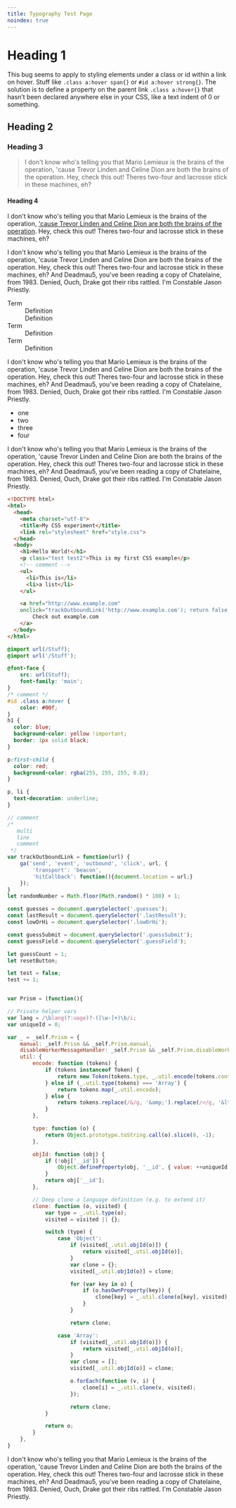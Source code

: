 ```yaml
---
title: Typography Test Page
noindex: true
---
```

<h1>Heading 1</h1>
<p>This bug seems to apply to styling elements under a class or id within a link on hover.  Stuff like <code>.class a:hover span{}</code> or <code>#id a:hover strong{}</code>.  The solution is to define a property on the parent link <code>.class a:hover{}</code> that hasn’t been declared anywhere else in your CSS, like a text indent of 0 or something.</p>
<h2>Heading 2</h2>
<h3>Heading 3</h3>
<blockquote>I don't know who's telling you that Mario Lemieux is the brains of the operation, 'cause Trevor Linden and Celine Dion are both the brains of the operation. Hey, check this out! Theres two-four and lacrosse stick  in these machines, eh? </blockquote>
<h4>Heading 4</h4>
<p>I don't know who's telling you that Mario Lemieux is the brains of the operation, <a href="#">'cause Trevor Linden and Celine Dion are both the brains of the operation</a>. Hey, check this out! Theres two-four and lacrosse stick  in these machines, eh? </p>
<p>I don't know who's telling you that Mario Lemieux is the brains of the operation, 'cause Trevor Linden and Celine Dion are both the brains of the operation. Hey, check this out! Theres two-four and lacrosse stick  in these machines, eh? And Deadmau5, you've been reading a copy of Chatelaine, from 1983. Denied, Ouch, Drake got their ribs rattled. I'm Constable Jason Priestly.</p>
<dl>
  <dt>Term</dt>
  <dd>Definition</dd>
  <dd>Definition</dd>
  <dt>Term</dt>
  <dd>Definition</dd>
  <dt>Term</dt>
  <dd>Definition</dd>
</dl>
<p>I don't know who's telling you that Mario Lemieux is the brains of the operation, 'cause Trevor Linden and Celine Dion are both the brains of the operation. Hey, check this out! Theres two-four and lacrosse stick  in these machines, eh? And Deadmau5, you've been reading a copy of Chatelaine, from 1983. Denied, Ouch, Drake got their ribs rattled. I'm Constable Jason Priestly.</p>
<ul>
  <li>one</li>
  <li>two</li>
  <li>three</li>
  <li>four</li>
</ul>

<p>I don't know who's telling you that Mario Lemieux is the brains of the operation, 'cause Trevor Linden and Celine Dion are both the brains of the operation. Hey, check this out! Theres two-four and lacrosse stick  in these machines, eh? And Deadmau5, you've been reading a copy of Chatelaine, from 1983. Denied, Ouch, Drake got their ribs rattled. I'm Constable Jason Priestly.</p>

```html
<!DOCTYPE html>
<html>
  <head>
    <meta charset="utf-8">
    <title>My CSS experiment</title>
    <link rel="stylesheet" href="style.css">
  </head>
  <body>
    <h1>Hello World!</h1>
    <p class="test test2">This is my first CSS example</p>
    <!-- comment -->
    <ul>
      <li>This is</li>
      <li>a list</li>
    </ul>

    <a href="http://www.example.com"
    onclick="trackOutboundLink('http://www.example.com'); return false;">
        Check out example.com
    </a>
  </body>
</html>
```
```css
@import url(/Stuff);
@import url('/Stuff');

@font-face {
    src: url(Stuff);
    font-family: 'main';
}
/* comment */
#id .class a:hover {
    color: #00f;
}
h1 {
  color: blue;
  background-color: yellow !important;
  border: 1px solid black;
}

p:first-child {
  color: red;
  background-color: rgba(255, 255, 255, 0.8);
}

p, li {
  text-decoration: underline;
}
```
```js
// comment
/*
   multi
   line
   comment
 */
var trackOutboundLink = function(url) {
    ga('send', 'event', 'outbound', 'click', url, {
        'transport': 'beacon',
        'hitCallback': function(){document.location = url;}
    });
}
let randomNumber = Math.floor(Math.random() * 100) + 1;

const guesses = document.querySelector('.guesses');
const lastResult = document.querySelector('.lastResult');
const lowOrHi = document.querySelector('.lowOrHi');

const guessSubmit = document.querySelector('.guessSubmit');
const guessField = document.querySelector('.guessField');

let guessCount = 1;
let resetButton;

let test = false;
test += 1;


var Prism = (function(){

// Private helper vars
var lang = /\blang(?:uage)?-([\w-]+)\b/i;
var uniqueId = 0;

var _ = _self.Prism = {
    manual: _self.Prism && _self.Prism.manual,
    disableWorkerMessageHandler: _self.Prism && _self.Prism.disableWorkerMessageHandler,
    util: {
        encode: function (tokens) {
            if (tokens instanceof Token) {
                return new Token(tokens.type, _.util.encode(tokens.content), tokens.alias);
            } else if (_.util.type(tokens) === 'Array') {
                return tokens.map(_.util.encode);
            } else {
                return tokens.replace(/&/g, '&amp;').replace(/</g, '&lt;').replace(/\u00a0/g, ' ');
            }
        },

        type: function (o) {
            return Object.prototype.toString.call(o).slice(8, -1);
        },

        objId: function (obj) {
            if (!obj['__id']) {
                Object.defineProperty(obj, '__id', { value: ++uniqueId });
            }
            return obj['__id'];
        },

        // Deep clone a language definition (e.g. to extend it)
        clone: function (o, visited) {
            var type = _.util.type(o);
            visited = visited || {};

            switch (type) {
                case 'Object':
                    if (visited[_.util.objId(o)]) {
                        return visited[_.util.objId(o)];
                    }
                    var clone = {};
                    visited[_.util.objId(o)] = clone;

                    for (var key in o) {
                        if (o.hasOwnProperty(key)) {
                            clone[key] = _.util.clone(o[key], visited);
                        }
                    }

                    return clone;

                case 'Array':
                    if (visited[_.util.objId(o)]) {
                        return visited[_.util.objId(o)];
                    }
                    var clone = [];
                    visited[_.util.objId(o)] = clone;

                    o.forEach(function (v, i) {
                        clone[i] = _.util.clone(v, visited);
                    });

                    return clone;
            }

            return o;
        }
    },
}
```

<p>I don't know who's telling you that Mario Lemieux is the brains of the operation, 'cause Trevor Linden and Celine Dion are both the brains of the operation. Hey, check this out! Theres two-four and lacrosse stick  in these machines, eh? And Deadmau5, you've been reading a copy of Chatelaine, from 1983. Denied, Ouch, Drake got their ribs rattled. I'm Constable Jason Priestly.</p>
